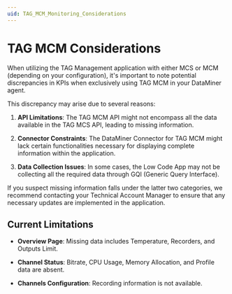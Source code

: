 ```yaml
---
uid: TAG_MCM_Monitoring_Considerations
---
```


# TAG MCM Considerations

When utilizing the TAG Management application with either MCS or MCM (depending on your configuration), it's important to note potential discrepancies in KPIs when exclusively using TAG MCM in your DataMiner agent.

This discrepancy may arise due to several reasons:

1. **API Limitations**: The TAG MCM API might not encompass all the data available in the TAG MCS API, leading to missing information.
   
2. **Connector Constraints**: The DataMiner Connector for TAG MCM might lack certain functionalities necessary for displaying complete information within the application.

3. **Data Collection Issues**: In some cases, the Low Code App may not be collecting all the required data through GQI (Generic Query Interface).

If you suspect missing information falls under the latter two categories, we recommend contacting your Technical Account Manager to ensure that any necessary updates are implemented in the application.

## Current Limitations

- **Overview Page**: Missing data includes Temperature, Recorders, and Outputs Limit.
  
- **Channel Status**: Bitrate, CPU Usage, Memory Allocation, and Profile data are absent.
  
- **Channels Configuration**: Recording information is not available.
